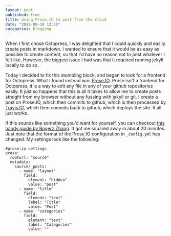 ```yaml
---
layout: post
published: true
title: Using Prose.IO to post from the cloud
date: "2013-09-10 12:35"
categories: blogging
---
```


When I first chose Octopress, I was delighted that I could quickly and easily create posts in markdown. I wanted to ensure that it would be as easy as possible to create content, so that I'd have no reason not to post whatever I felt like. However, the biggest issue I had was that it required running jekyll locally to do so.

Today I decided to fix this stumbling block, and began to look for a frontend for Octopress. What I found instead was [Prose.IO](http://prose.io/). Prose isn't a frontend for Octopress, it is a way to edit any file in any of your github repositories easily. It just so happens that this is all it takes to allow me to create posts straight from my browser without any fussing with jekyll or git. I create a post on Prose.IO, which then commits to github, which is then processed by [Travis.CI](https://travis-ci.org/), which then commits back to github, which deploys the site. It all just works.

If this sounds like something you'd want for yourself, you can checkout [this handy guide by Rogerz Zhang](http://rogerz.github.io/blog/2013/02/21/prose-io-github-travis-ci/). It got me squared away in about 20 minutes. Just note that the format of the Prose.IO configuration in `_config.yml` has changed. My settings look like the following:

```
#prose.io settings 
prose: 
  rooturl: "source" 
  metadata: 
    source/_posts:
      - name: "layout"
        field:
          element: "hidden"
          value: "post"
      - name: "title"
        field:
          element: "text"
          label: "Title"
          value: "Post"
      - name: "categories"
        field:
          element: "text"
          label: "Categories"
          value: ""
```